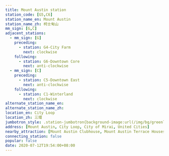 ```yaml
---
title: Mount Austin station
station_code: [G5,C6]
station_name_en: Mount Austin
station_name_zh: 柯士甸山
mm_sign: [G,C]
adjacent_stations:
  - mm_sign: [G]
    preceding:
      - station: G4-City Farm
        next: clockwise
    following:
      - station: G6-Downtown Core
        next: anti-clockwise
  - mm_sign: [C]
    preceding:
      - station: C5-Downtown East
        next: anti-clockwise
    following:
      - station: C1-Winterland
        next: clockwise
alternate_station_name_en: 
alternate_station_name_zh: 
location_en: City Loop
location_zh: 三環
jumbotron_style: .station-jumbotron{background-image:url(/img/bg/greenline.png),url(/img/bg/cityloopline.png);background-repeat:no-repeat;background-size:100% 10px;background-position:0 115px,0 145px}
address: [Mount Austin, City Loop, City of Mirai, United Cities]
nearby_attraction: [Mount Austin Clubhouse, Mount Austin Terrace Houses]
connecting_station: false
popular: false
date: 2020-07-12T19:54:00+08:00
---
```


